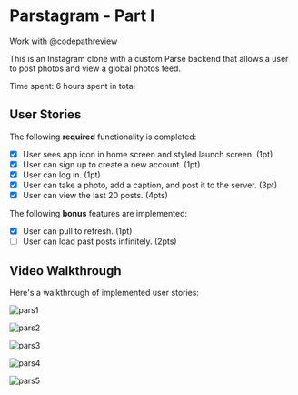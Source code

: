 # Parstagram - Part I

Work with @codepathreview

This is an Instagram clone with a custom Parse backend that allows a user to post photos and view a global photos feed.

Time spent: 6 hours spent in total

## User Stories

The following **required** functionality is completed:

- [X] User sees app icon in home screen and styled launch screen. (1pt)
- [X] User can sign up to create a new account. (1pt)
- [X] User can log in. (1pt)
- [X] User can take a photo, add a caption, and post it to the server. (3pt)
- [X] User can view the last 20 posts. (4pts)

The following **bonus** features are implemented:

- [X] User can pull to refresh. (1pt)
- [ ] User can load past posts infinitely. (2pts)

## Video Walkthrough

Here's a walkthrough of implemented user stories:

![pars1](https://user-images.githubusercontent.com/91364746/140585897-56efbcdb-d903-4073-821b-c4d4f5062a60.gif)

![pars2](https://user-images.githubusercontent.com/91364746/140585901-d9f34dc2-4f6c-4d38-80a2-bdaf3fcbcc45.gif)

![pars3](https://user-images.githubusercontent.com/91364746/140585905-049e6d78-fa8b-4624-a33e-697f86ea4641.gif)

![pars4](https://user-images.githubusercontent.com/91364746/140615430-45fd131a-d105-461f-baef-aad294b23e9b.gif)

![pars5](https://user-images.githubusercontent.com/91364746/140616769-8cad0c15-6c5f-4413-ae0c-010f74412ede.gif)

